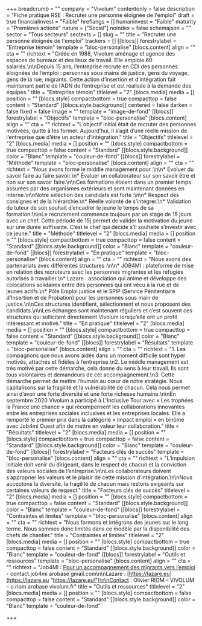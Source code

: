 +++
breadcrumb = ""
company = "Vivolum"
contentonly = false
description = "Fiche pratique RSE : Recruter une personne éloignée de l'emploi"
draft = true
financialinvest = "Faible"
hreflangs = []
humaninvest = "Faible"
maturity = "Premières actions"
nature = ["Social"]
noindex = false
schemajson = ""
sector = "Tous secteurs"
seotexts = []
slug = ""
title = "Recruter une personne éloignée de l'emploi"
trackers = []
[[blocs]]
forestrylabel = "Entreprise témoin"
template = "bloc-personalise"
[blocs.content]
align = ""
cta = ""
richtext = "Créée en 1988, Vivolum aménage et agence des espaces de bureaux et des lieux de travail. Elle emploie 60 salariés.\n\nDepuis 15 ans, l’entreprise recrute en CDI des personnes éloignées de l’emploi : personnes sous mains de justice, gens du voyage, gens de la rue, migrants. Cette action d’insertion et d’intégration fait maintenant partie de l’ADN de l’entreprise et est réalisée à la demande des équipes."
title = "Entreprise témoin"
titlelevel = "2"
[blocs.media]
media = []
position = ""
[blocs.style]
compactbottom = true
compacttop = false
content = "Standard"
[[blocs.style.background]]
centered = false
darken = false
fixed = false
image = ""
template = "image-de-fond"
[[blocs]]
forestrylabel = "Objectifs"
template = "bloc-personalise"
[blocs.content]
align = ""
cta = ""
richtext = "L’objectif initial était de recruter des personnes motivées, quitte à les former. Aujourd’hui, il s’agit d’une réelle mission de l’entreprise que d’être un acteur d’intégration."
title = "Objectifs"
titlelevel = "2"
[blocs.media]
media = []
position = ""
[blocs.style]
compactbottom = true
compacttop = false
content = "Standard"
[[blocs.style.background]]
color = "Blanc"
template = "couleur-de-fond"
[[blocs]]
forestrylabel = "Méthode"
template = "bloc-personalise"
[blocs.content]
align = ""
cta = ""
richtext = "Nous avons formé le middle management pour :\n\n* Évoluer du savoir faire au faire savoir.\n* Évaluer un collaborateur sur son savoir être et non sur son savoir faire.\n\nCes formations étaient dans un premier temps assurées par des organismes extérieurs et sont maintenant données en interne.\n\nNotre sélection des candidats est forte :\n\n* Respect des consignes et de la hiérarchie.\n* Réelle volonté de s’intégrer.\n* Validation du tuteur de son souhait d’encadrer le jeune le temps de sa formation.\n\nLe recrutement commence toujours par un stage de 15 jours avec un chef. Cette période de 15j permet de valider la motivation du jeune sur une durée suffisante. C’est le chef qui décide s’il souhaite s’investir avec ce jeune."
title = "Méthode"
titlelevel = "2"
[blocs.media]
media = []
position = ""
[blocs.style]
compactbottom = true
compacttop = false
content = "Standard"
[[blocs.style.background]]
color = "Blanc"
template = "couleur-de-fond"
[[blocs]]
forestrylabel = "En pratique"
template = "bloc-personalise"
[blocs.content]
align = ""
cta = ""
richtext = "Nous avons des partenariats avec différentes structures :\n\n* JOB4MI : plateforme de mise en relation des recruteurs avec les personnes migrantes et les réfugiés autorisés à travailler.\n* Lazare : association qui anime et développe des colocations solidaires entre des personnes qui ont vécu à la rue et de jeunes actifs.\n* Pôle Emploi justice et le SPIP (Service Pénitentiaire d’Insertion et de Probation) pour les personnes sous main de justice.\n\nCes structures identifient, sélectionnent et nous proposent des candidats.\n\nLes échanges sont maintenant réguliers et c’est souvent ces structures qui sollicitent directement Vivolum lorsqu’elle ont un profil intéressant et motivé."
title = "En pratique"
titlelevel = "2"
[blocs.media]
media = []
position = ""
[blocs.style]
compactbottom = true
compacttop = false
content = "Standard"
[[blocs.style.background]]
color = "Blanc"
template = "couleur-de-fond"
[[blocs]]
forestrylabel = "Résultats"
template = "bloc-personalise"
[blocs.content]
align = ""
cta = ""
richtext = "1. Les compagnons que nous avons aidés dans un moment difficile sont hyper motivés, attachés et fidèles à l’entreprise.\n2. Le middle management est très motivé par cette démarche, cela donne du sens à leur travail. Ils sont tous volontaires et demandeurs de cet accompagnement.\n3. Cette démarche permet de mettre l’humain au cœur de notre stratégie. Nous capitalisons sur la fragilité et la vulnérabilité de chacun. Cela nous permet ainsi d’avoir une forte diversité et une forte richesse humaine.\n\nEn septembre 2020 Vivolum a participé à L'Inclusive Tour avec « Les trophées la France une chance » qui récompensent les collaborations innovantes entre les entreprises sociales inclusives et les entreprises locales. Elle a remporté le premier prix dans la catégorie « impact emploi » en binôme avec Job4mi Ouest afin de mettre en valeur leur collaboration."
title = "Résultats"
titlelevel = "2"
[blocs.media]
media = []
position = ""
[blocs.style]
compactbottom = true
compacttop = false
content = "Standard"
[[blocs.style.background]]
color = "Blanc"
template = "couleur-de-fond"
[[blocs]]
forestrylabel = "Facteurs clés de succès"
template = "bloc-personalise"
[blocs.content]
align = ""
cta = ""
richtext = "L’impulsion initiale doit venir du dirigeant, dans le respect de chacun et la conviction des valeurs sociales de l’entreprise.\n\nLes collaborateurs doivent s’approprier les valeurs et le plaisir de cette mission d’intégration.\n\nNous acceptons la diversité, la fragilité de chacun mais restons exigeants sur certaines valeurs de respect."
title = "Facteurs clés de succès"
titlelevel = "2"
[blocs.media]
media = []
position = ""
[blocs.style]
compactbottom = true
compacttop = false
content = "Standard"
[[blocs.style.background]]
color = "Blanc"
template = "couleur-de-fond"
[[blocs]]
forestrylabel = "Contraintes et limites"
template = "bloc-personalise"
[blocs.content]
align = ""
cta = ""
richtext = "Nous formons et intégrons des jeunes sur le long terme. Nous sommes donc limités dans ce modèle par la disponibilité des chefs de chantier."
title = "Contraintes et limites"
titlelevel = "2"
[blocs.media]
media = []
position = ""
[blocs.style]
compactbottom = true
compacttop = false
content = "Standard"
[[blocs.style.background]]
color = "Blanc"
template = "couleur-de-fond"
[[blocs]]
forestrylabel = "Outils et ressources"
template = "bloc-personalise"
[blocs.content]
align = ""
cta = ""
richtext = "Job4MI : [Pour un accompagnement des migrants vers l’emploi](https://pro.choisirmonmetier-paysdelaloire.fr/ContentMedia/OPDL/ARTICLES/2020/Job4mi-pour-un-accompagnement-des-migrants-vers-l-emploi) - contact.job4mi arobase gmail.com\n\nLazare : [https://lazare.eu](https://lazare.eu \"https://lazare.eu\")\n\nContact : Olivier RIOM – VIVOLUM – o.riom arobase vivolum.fr"
title = "Outils et ressources"
titlelevel = "2"
[blocs.media]
media = []
position = ""
[blocs.style]
compactbottom = false
compacttop = false
content = "Standard"
[[blocs.style.background]]
color = "Blanc"
template = "couleur-de-fond"

+++
